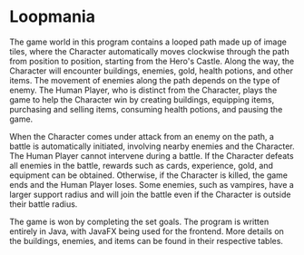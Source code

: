 # Loopmania
The game world in this program contains a looped path made up of image tiles, where the Character automatically moves clockwise through the path from position to position, starting from the Hero's Castle. Along the way, the Character will encounter buildings, enemies, gold, health potions, and other items. The movement of enemies along the path depends on the type of enemy. The Human Player, who is distinct from the Character, plays the game to help the Character win by creating buildings, equipping items, purchasing and selling items, consuming health potions, and pausing the game.

When the Character comes under attack from an enemy on the path, a battle is automatically initiated, involving nearby enemies and the Character. The Human Player cannot intervene during a battle. If the Character defeats all enemies in the battle, rewards such as cards, experience, gold, and equipment can be obtained. Otherwise, if the Character is killed, the game ends and the Human Player loses. Some enemies, such as vampires, have a larger support radius and will join the battle even if the Character is outside their battle radius.

The game is won by completing the set goals. The program is written entirely in Java, with JavaFX being used for the frontend. More details on the buildings, enemies, and items can be found in their respective tables.
